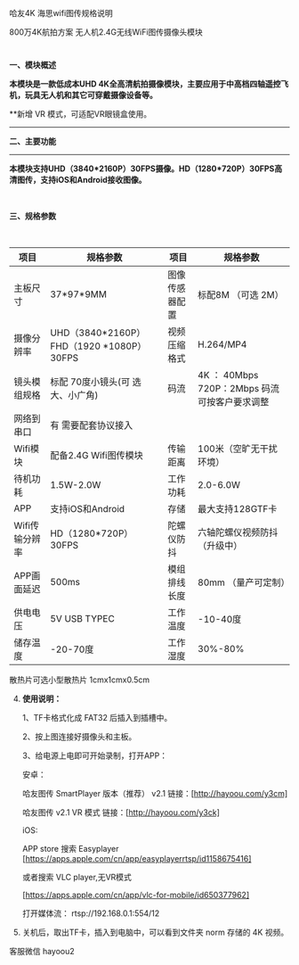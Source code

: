 哈友4K 海思wifi图传规格说明

800万4K航拍方案
无人机2.4G无线WiFi图传摄像头模块


#

**一、模块概述**


**本模块是一款低成本UHD
4K全高清航拍摄像模块，主要应用于中高档四轴遥控飞机，玩具无人机和其它可穿戴摄像设备等。**

**新增 VR 模式，可适配VR眼镜盒使用。


****

**二、主要功能**

****

**本模块支持UHD（**3840\*2160P**）30FPS摄像。HD（1280\*720P）30FPS高清图传，支持iOS和Android接收图像。**

 

**三、规格参数**

  


| **项目**       | **规格参数**   | **项目**       | **规格参数**   |
| --------   | ------  | ------ | ----  |
| 主板尺寸       | 37\*97\*9MM    | 图像传感器配置 | 标配8M （可选 2M）    |
| 摄像分辨率     | UHD（3840\*2160P）FHD（1920 \*1080P）30FPS           | 视频压缩格式   | H.264/MP4      
| 镜头模组规格   | 标配 70度小镜头(可    选大、小广角)      | 码流           | 4K ： 40Mbps   720P：2Mbps   码流可按客户要求调整
| 网络到串口    | 有 需要配套协议接入       |       |      |
| Wifi模块       | 配备2.4G  Wifi图传模块      | 传输距离       | 100米（空旷无干扰环境）     |
| 待机功耗       | 1.5W-2.0W      | 工作功耗       | 2.0-6.0W       |
| APP            | 支持iOS和Android              | 存储           | 最大支持128GTF卡    
| Wifi传输分辨率 | HD（1280\*720P） 30FPS            | 陀螺仪防抖     | 六轴陀螺仪视频防抖（升级中） |
| APP画面延迟    | 500ms          | 模组排线长度   | 80mm   （量产可定制）
| 供电电压       | 5V USB TYPEC   | 工作温度       | -10-40度       |
| 储存温度       | -20-70度       | 工作湿度       | 30%-80%        |


散热片可选小型散热片 1cmx1cmx0.5cm


4.  **使用说明：**

    1、TF卡格式化成 FAT32 后插入到插槽中。

    2、按上图连接好摄像头和主板。

    3、给电源上电即可开始录制，打开APP：

    安卓：
    
    哈友图传 SmartPlayer 版本（推荐） v2.1 链接：[http://hayoou.com/y3cm]

    哈友图传 v2.1 VR 模式 链接：[http://hayoou.com/y3ck]

    iOS: 
    
    APP store 搜索 Easyplayer [https://apps.apple.com/cn/app/easyplayerrtsp/id1158675416]
    
    或者搜索 VLC player,无VR模式

    [https://apps.apple.com/cn/app/vlc-for-mobile/id650377962]

    

    打开媒体流： rtsp://192.168.0.1:554/12

4.  关机后，取出TF卡，插入到电脑中，可以看到文件夹 norm 存储的 4K 视频。


客服微信  hayoou2
